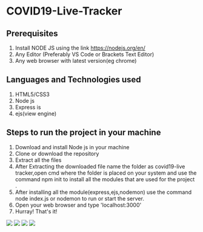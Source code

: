 # COVID19-Live-Tracker

## Prerequisites
1. Install NODE JS using the link https://nodejs.org/en/ 
2. Any Editor (Preferably VS Code or Brackets Text Editor)
3. Any web browser with latest version(eg chrome)

## Languages and Technologies used
1. HTML5/CSS3
2. Node js
3. Express is
4. ejs(view engine)

## Steps to run the project in your machine
1. Download and install Node js in your machine
2. Clone or download the repository
3. Extract all the files
4. After Extracting the downloaded file name the folder as covid19-live tracker,open cmd where the folder is placed on your system and use the command npm init to install all the modules that are used for the project .
5. After installing all the module(express,ejs,nodemon) use the command node index.js or nodemon to run or start the server.
6. Open your web browser and type 'localhost:3000'
7. Hurray! That's it!
 
 <img src="https://user-images.githubusercontent.com/60843507/121011514-54761e80-c7b4-11eb-9c24-2da5e790fe4d.PNG">
<img src="https://user-images.githubusercontent.com/60843507/121011519-550eb500-c7b4-11eb-9882-e3e415a09314.PNG">
<img src="https://user-images.githubusercontent.com/60843507/121011524-55a74b80-c7b4-11eb-928a-888a12c61d5c.PNG">
<img src="https://user-images.githubusercontent.com/60843507/121011501-5213c480-c7b4-11eb-97d0-de89910ff650.PNG">

